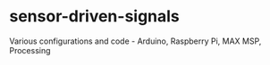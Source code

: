 # sensor-driven-signals
Various configurations and code - Arduino, Raspberry Pi, MAX MSP, Processing
